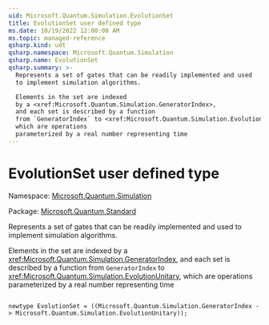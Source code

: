 ```yaml
---
uid: Microsoft.Quantum.Simulation.EvolutionSet
title: EvolutionSet user defined type
ms.date: 10/19/2022 12:00:00 AM
ms.topic: managed-reference
qsharp.kind: udt
qsharp.namespace: Microsoft.Quantum.Simulation
qsharp.name: EvolutionSet
qsharp.summary: >-
  Represents a set of gates that can be readily implemented and used
  to implement simulation algorithms.

  Elements in the set are indexed
  by a <xref:Microsoft.Quantum.Simulation.GeneratorIndex>,
  and each set is described by a function
  from `GeneratorIndex` to <xref:Microsoft.Quantum.Simulation.EvolutionUnitary>,
  which are operations
  parameterized by a real number representing time
---
```


# EvolutionSet user defined type

Namespace: [Microsoft.Quantum.Simulation](xref:Microsoft.Quantum.Simulation)

Package: [Microsoft.Quantum.Standard](https://nuget.org/packages/Microsoft.Quantum.Standard)


Represents a set of gates that can be readily implemented and usedto implement simulation algorithms.Elements in the set are indexedby a <xref:Microsoft.Quantum.Simulation.GeneratorIndex>,and each set is described by a functionfrom `GeneratorIndex` to <xref:Microsoft.Quantum.Simulation.EvolutionUnitary>,which are operationsparameterized by a real number representing time

```qsharp

newtype EvolutionSet = ((Microsoft.Quantum.Simulation.GeneratorIndex -> Microsoft.Quantum.Simulation.EvolutionUnitary));
```

